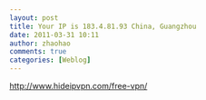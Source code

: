 ```yaml
---
layout: post
title: Your IP is 183.4.81.93 China, Guangzhou
date: 2011-03-31 10:11
author: zhaohao
comments: true
categories: [Weblog]
---
```

<a href="http://www.hideipvpn.com/free-vpn/">http://www.hideipvpn.com/free-vpn/</a>
